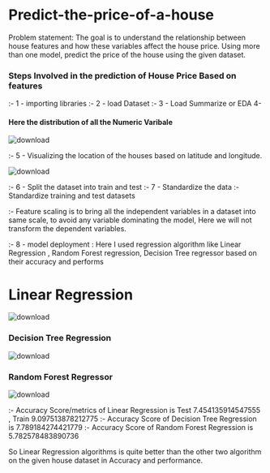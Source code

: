 # Predict-the-price-of-a-house
Problem statement: The goal is to understand the relationship between house features and how these variables affect the house price. Using more than one model, predict the price of the house using the given dataset. 

### Steps Involved in the prediction of House Price Based on features 
:- 1 - importing libraries 
:- 2 - load Dataset
:- 3 - Load Summarize or EDA
4- 
#### Here the distribution of all the Numeric Varibale

![download](https://user-images.githubusercontent.com/100993371/204781159-c9fb9140-4c33-4485-a662-fff5eae035cc.png)

:- 5 - Visualizing the location of the houses based on latitude and longitude.

![download](https://user-images.githubusercontent.com/100993371/204783584-4408094e-fbf6-44d7-a7ee-031e204fa621.png)

:- 6 - Split the dataset into train and test
:- 7 - Standardize the data
:- Standardize training and test datasets

:- Feature scaling is to bring all the independent variables in a dataset into same scale, to avoid any variable dominating
the model, Here we will not transform the dependent variables.

:- 8 -  model deployment : Here I used regression algorithm like Linear Regression , Random Forest regression, Decision Tree regressor based on their accuracy and performs 
# Linear Regression 
![download](https://user-images.githubusercontent.com/100993371/204783674-b0ebf25d-de3a-40c3-8e7f-e9ee86d59486.png)

### Decision Tree Regression
![download](https://user-images.githubusercontent.com/100993371/204783709-5f47e16f-f8c0-414a-9dfc-c612a918f138.png)


### Random Forest Regressor
![download](https://user-images.githubusercontent.com/100993371/204783751-7357d910-402a-4477-b49d-1cec24dfa36f.png)

:- Accuracy Score/metrics of Linear Regression is Test 7.454135914547555 , Train 9.097513878212775
:- Accuracy Score of Decision Tree Regression is 7.789184274421779
:- Accuracy Score of Random Forest Regression is 5.782578483890736

So Linear Regression algorithms is quite better than the other two algorithm on the given house dataset in Accuracy and performance.
